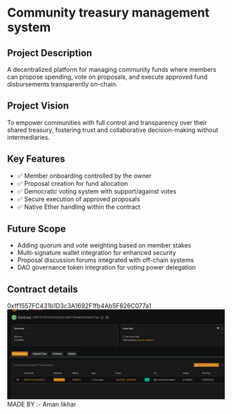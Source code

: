 # Community treasury management system

## Project Description   

A decentralized platform for managing community funds where members can propose spending, vote on proposals, and execute approved fund disbursements transparently on-chain.

## Project Vision

To empower communities with full control and transparency over their shared treasury, fostering trust and collaborative decision-making without intermediaries.

## Key Features 

- ✅ Member onboarding controlled by the owner
- ✅ Proposal creation for fund allocation
- ✅ Democratic voting system with support/against votes
- ✅ Secure execution of approved proposals
- ✅ Native Ether handling within the contract

## Future Scope

- Adding quorum and vote weighting based on member stakes
- Multi-signature wallet integration for enhanced security
- Proposal discussion forums integrated with off-chain systems
- DAO governance token integration for voting power delegation

## Contract details
0xff1557FC431b1D3c3A1692F1fb4Ab5F826C077a1![alt text](image.png)
MADE BY :- Aman likhar
